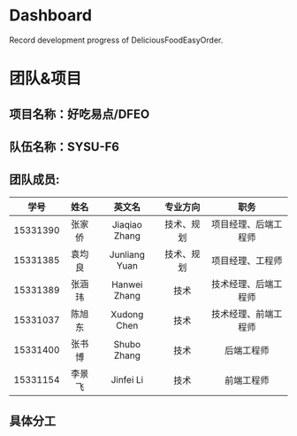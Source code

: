 # Dashboard
Record development progress of DeliciousFoodEasyOrder.
# 团队&项目
## 项目名称：好吃易点/DFEO
## 队伍名称：SYSU-F6
## 团队成员:
|学号|姓名|英文名|专业方向|职务|
|:--:|:--:|:--:|:--:|:--:|
|15331390|张家侨|Jiaqiao Zhang|技术、规划|项目经理、后端工程师|
|15331385|袁均良|Junliang Yuan|技术、规划|项目经理、工程师|
|15331389|张涵玮|Hanwei Zhang|技术|技术经理、后端工程师|
|15331037|陈旭东|Xudong Chen|技术|技术经理、前端工程师|
|15331400|张书博|Shubo Zhang|技术|后端工程师|
|15331154|李景飞|Jinfei Li|技术|前端工程师|
## 具体分工
